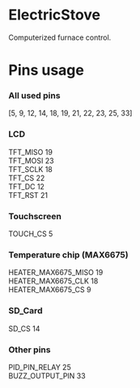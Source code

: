 # ElectricStove
Computerized furnace control.

# Pins usage
### All used pins
[5, 9, 12, 14, 18, 19, 21, 22, 23, 25, 33]

### LCD
TFT_MISO    19<br/>
TFT_MOSI    23<br/>
TFT_SCLK    18<br/>
TFT_CS      22<br/>
TFT_DC      12<br/>
TFT_RST     21<br/>

### Touchscreen
TOUCH_CS    5<br/>

### Temperature chip (MAX6675)
HEATER_MAX6675_MISO     19<br/>
HEATER_MAX6675_CLK      18<br/>
HEATER_MAX6675_CS       9<br/>

### SD_Card
SD_CS 14<br/>

### Other pins
PID_PIN_RELAY           25<br/>
BUZZ_OUTPUT_PIN         33<br/>
